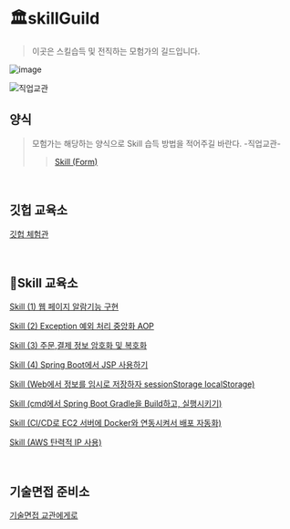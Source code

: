 # 🏛️skillGuild
> 이곳은 스킬습득 및 전직하는 모험가의 길드입니다.  </br>

![image](https://github.com/user-attachments/assets/35087698-e979-436f-a65a-1f42be2d3428)


![직업교관](https://github.com/user-attachments/assets/46834c0d-aaa6-4b68-a720-af3d77f52746)

## 양식
> 모험가는 해당하는 양식으로 Skill 습득 방법을 적어주길 바란다. -직업교관-
> > [Skill (Form)](https://github.com/chaSunil/skillGuild/issues/3)
</br>

## 깃헙 교육소

[깃헙 체험관](https://learngitbranching.js.org/?locale=ko)

</br>

## 📖Skill 교육소

[Skill (1) 웹 페이지 알람기능 구현](https://github.com/chaSunil/skillGuild/issues/1)

[Skill (2) Exception 예외 처리 중앙화 AOP](https://github.com/chaSunil/skillGuild/issues/2)

[Skill (3) 주문,결제 정보 암호화 및 복호화](https://github.com/chaSunil/skillGuild/issues/4)

[Skill (4) Spring Boot에서 JSP 사용하기](https://github.com/chaSunil/skillGuild/issues/5)

[Skill (Web에서 정보를 임시로 저장하자 sessionStorage IocalStorage)](https://github.com/chaSunil/skillGuild/issues/6)

[Skill (cmd에서 Spring Boot Gradle을 Build하고, 실행시키기)](https://github.com/chaSunil/skillGuild/issues/7)

[Skill (CI/CD로 EC2 서버에 Docker와 연동시켜서 배포 자동화)](https://github.com/chaSunil/skillGuild/issues/8)

[Skill (AWS 탄력적 IP 사용)](https://velog.io/@goss1997/AWS-EC2-Elastic-IP%ED%83%84%EB%A0%A5%EC%A0%81-IP%EC%84%A4%EC%A0%95)

</br>

## 기술면접 준비소

[기술면접 교관에게로](https://www.notion.so/Once-a-week-71ab9095d2124f20b17310bc83b03724?pvs=4)

